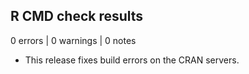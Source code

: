 ## R CMD check results

0 errors | 0 warnings | 0 notes

* This release fixes build errors on the CRAN servers.
